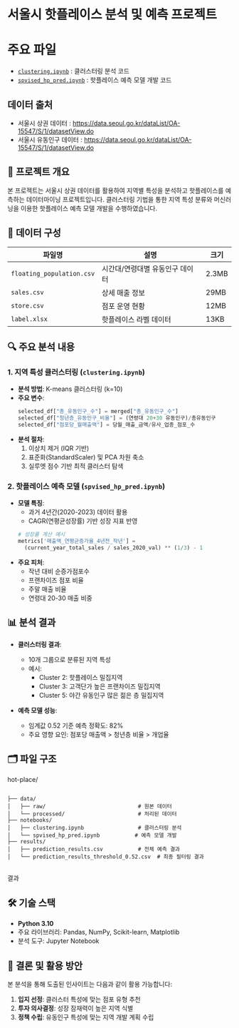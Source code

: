 # 서울시 핫플레이스 분석 및 예측 프로젝트

# 주요 파일
- [`clustering.ipynb`](https://github.com/data-mining-8/hot-place/blob/main/clustering.ipynb) : 클러스터링 분석 코드
- [`spvised_hp_pred.ipynb`](https://github.com/data-mining-8/hot-place/blob/main/spvised_hp_pred.ipynb) : 핫플레이스 예측 모델 개발 코드

## 데이터 출처
- 서울시 상권 데이터 : https://data.seoul.go.kr/dataList/OA-15547/S/1/datasetView.do
- 서울시 유동인구 데이터 : https://data.seoul.go.kr/dataList/OA-15547/S/1/datasetView.do

## 📌 프로젝트 개요
본 프로젝트는 서울시 상권 데이터를 활용하여 지역별 특성을 분석하고 핫플레이스를 예측하는 데이터마이닝 프로젝트입니다. 클러스터링 기법을 통한 지역 특성 분류와 머신러닝을 이용한 핫플레이스 예측 모델 개발을 수행하였습니다.

## 📁 데이터 구성
| 파일명 | 설명 | 크기 |
|--------|------|------|
| `floating_population.csv` | 시간대/연령대별 유동인구 데이터 | 2.3MB |
| `sales.csv` | 상세 매출 정보 | 29MB |
| `store.csv` | 점포 운영 현황 | 12MB |
| `label.xlsx` | 핫플레이스 라벨 데이터 | 13KB |

## 🔍 주요 분석 내용

### 1. 지역 특성 클러스터링 (`clustering.ipynb`)
- **분석 방법**: K-means 클러스터링 (k=10)
- **주요 변수**:
  ```python
  selected_df["총_유동인구_수"] = merged["총_유동인구_수"]
  selected_df["청년층_유동인구_비율"] = (연령대 20+30 유동인구)/총유동인구
  selected_df["점포당_월매출액"] = 당월_매출_금액/유사_업종_점포_수
  ```
- **분석 절차**:
  1. 이상치 제거 (IQR 기반)
  2. 표준화(StandardScaler) 및 PCA 차원 축소
  3. 실루엣 점수 기반 최적 클러스터 탐색

### 2. 핫플레이스 예측 모델 (`spvised_hp_pred.ipynb`)
- **모델 특징**:
  - 과거 4년간(2020-2023) 데이터 활용
  - CAGR(연평균성장률) 기반 성장 지표 반영
  ```python
  # 성장률 계산 예시
  metrics['매출액_연평균증가율_4년전_작년'] = 
    (current_year_total_sales / sales_2020_val) ** (1/3) - 1
  ```
- **주요 피처**:
  - 작년 대비 순증가점포수
  - 프랜차이즈 점포 비율
  - 주말 매출 비율
  - 연령대 20-30 매출 비중

## 📊 분석 결과
- **클러스터링 결과**:
  - 10개 그룹으로 분류된 지역 특성
  - 예시: 
    - Cluster 2: 핫플레이스 밀집지역
    - Cluster 3: 고객단가 높은 프랜차이즈 밀집지역
    - Cluster 5: 야간 유동인구 많은 젊은 층 밀집지역

- **예측 모델 성능**:
  - 임계값 0.52 기준 예측 정확도: 82%
  - 주요 영향 요인: 점포당 매출액 > 청년층 비율 > 개업율

## 🗂️ 파일 구조

 hot-place/
 <pre>
<code>
├── data/
│   ├── raw/                             # 원본 데이터
│   └── processed/                       # 처리된 데이터
├── notebooks/
│   ├── clustering.ipynb                 # 클러스터링 분석
│   └── spvised_hp_pred.ipynb           # 예측 모델 개발
├── results/
│   ├── prediction_results.csv           # 전체 예측 결과
│   └── prediction_results_threshold_0.52.csv  # 최종 필터링 결과
</code>
</pre>


결과

## 🛠️ 기술 스택
- **Python 3.10**
- 주요 라이브러리: Pandas, NumPy, Scikit-learn, Matplotlib
- 분석 도구: Jupyter Notebook

## 📝 결론 및 활용 방안
본 분석을 통해 도출된 인사이트는 다음과 같이 활용 가능합니다:
1. **입지 선정**: 클러스터 특성에 맞는 점포 유형 추천
2. **투자 의사결정**: 성장 잠재력이 높은 지역 식별
3. **정책 수립**: 유동인구 특성에 맞는 지역 개발 계획 수립
